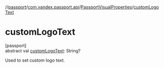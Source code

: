 //[passport](../../../index.md)/[com.yandex.passport.api](../index.md)/[PassportVisualProperties](index.md)/[customLogoText](custom-logo-text.md)

# customLogoText

[passport]\
abstract val [customLogoText](custom-logo-text.md): String?

Used to set custom logo text.
